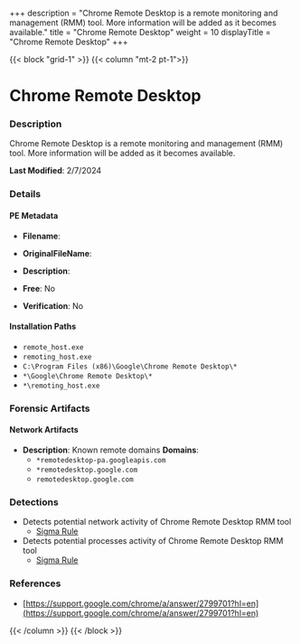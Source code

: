 +++
description = "Chrome Remote Desktop is a remote monitoring and management (RMM) tool. More information will be added as it becomes available."
title = "Chrome Remote Desktop"
weight = 10
displayTitle = "Chrome Remote Desktop"
+++


{{< block "grid-1" >}}
{{< column "mt-2 pt-1">}}

# Chrome Remote Desktop


### Description

Chrome Remote Desktop is a remote monitoring and management (RMM) tool. More information will be added as it becomes available.



**Last Modified**: 2/7/2024

### Details


#### PE Metadata
- **Filename**: 
- **OriginalFileName**: 
- **Description**: 


- **Free**: No

- **Verification**: No




#### Installation Paths
- `remote_host.exe`
- `remoting_host.exe`
- `C:\Program Files (x86)\Google\Chrome Remote Desktop\*`
- `*\Google\Chrome Remote Desktop\*`
- `*\remoting_host.exe`

### Forensic Artifacts




#### Network Artifacts
- **Description**: Known remote domains  **Domains**:
    - `*remotedesktop-pa.googleapis.com`
    - `*remotedesktop.google.com`
    - `remotedesktop.google.com`


### Detections
- Detects potential network activity of Chrome Remote Desktop RMM tool
  - [Sigma Rule](https://github.com/magicsword-io/LOLRMM/blob/main/detections/sigma/chrome_remote_desktop_network_sigma.yml)
- Detects potential processes activity of Chrome Remote Desktop RMM tool
  - [Sigma Rule](https://github.com/magicsword-io/LOLRMM/blob/main/detections/sigma/chrome_remote_desktop_processes_sigma.yml)

### References
- [https://support.google.com/chrome/a/answer/2799701?hl=en](https://support.google.com/chrome/a/answer/2799701?hl=en)



{{< /column >}}
{{< /block >}}

